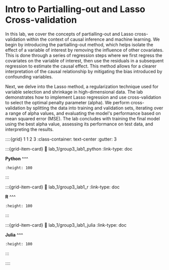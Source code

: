 # Intro to Partialling-out and Lasso Cross-validation

In this lab, we cover the concepts of partialling-out and Lasso cross-validation within the context of causal inference and machine learning. We begin by introducing the partialling-out method, which helps isolate the effect of a variable of interest by removing the influence of other covariates. This is done through a series of regression steps where we first regress the covariates on the variable of interest, then use the residuals in a subsequent regression to estimate the causal effect. This method allows for a clearer interpretation of the causal relationship by mitigating the bias introduced by confounding variables.

Next, we delve into the Lasso method, a regularization technique used for variable selection and shrinkage in high-dimensional data. The lab demonstrates how to implement Lasso regression and use cross-validation to select the optimal penalty parameter (alpha). We perform cross-validation by splitting the data into training and validation sets, iterating over a range of alpha values, and evaluating the model's performance based on mean squared error (MSE). The lab concludes with training the final model using the best alpha value, assessing its performance on test data, and interpreting the results.


::::{grid} 1 1 2 3
:class-container: text-center
:gutter: 3

:::{grid-item-card}
:link: lab_1/group3_lab1_python
:link-type: doc

**Python**
^^^

```{image} ../images/python.png
:height: 100
```
:::

:::{grid-item-card}
:link: lab_1/group3_lab1_r
:link-type: doc

**R**
^^^

```{image} ../images/R.png
:height: 100
```
:::

:::{grid-item-card}
:link: lab_1/group3_lab1_julia
:link-type: doc

**Julia**
^^^

```{image} ../images/julia.png
:height: 100
```

:::

::::